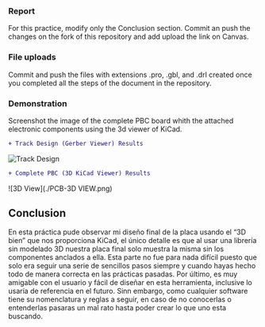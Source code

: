 ### Report
For this practice, modify only the Conclusion section. Commit an push the changes on the fork of this repository and add
upload the link on Canvas.

### File uploads
Commit and push the files with extensions .pro, .gbl, and .drl  created once you completed all the steps of the document in the repository.

### Demonstration
Screenshot the image of the complete PBC board whith the attached electronic components using the 3d viewer of KiCad.
```diff
+ Track Design (Gerber Viewer) Results
```
![Track Design](./track_design.png)

```diff
+ Complete PBC (3D KiCad Viewer) Results
```
![3D View](./PCB-3D VIEW.png)


## Conclusion

En esta práctica pude observar mi diseño final de la placa usando el “3D bien” que nos proporciona KiCad, el único detalle es que al usar una librería sin modelado 3D nuestra placa final solo muestra la misma sin los componentes anclados a ella. Esta parte no fue para nada difícil puesto que solo era seguir una serie de sencillos pasos siempre y cuando hayas hecho todo de manera correcta en las prácticas pasadas. Por último, es muy amigable con el usuario y fácil de diseñar en esta herramienta, inclusive lo usaría de referencia en el futuro. Sinn embargo, como cualquier software tiene su nomenclatura y reglas a seguir, en caso de no conocerlas o entenderlas pasaras un mal rato hasta poder crear lo que uno esta buscando.  
